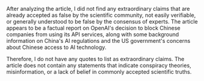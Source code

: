 After analyzing the article, I did not find any extraordinary claims that are already accepted as false by the scientific community, not easily verifiable, or generally understood to be false by the consensus of experts. The article appears to be a factual report on OpenAI's decision to block Chinese companies from using its API services, along with some background information on China's AI regulations and the US government's concerns about Chinese access to AI technology.

Therefore, I do not have any quotes to list as extraordinary claims. The article does not contain any statements that indicate conspiracy theories, misinformation, or a lack of belief in commonly accepted scientific truths.
